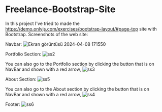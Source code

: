 # Freelance-Bootstrap-Site
In this project I've tried to made the https://demo.onlyjs.com/exercises/bootstrap-layout/#page-top site with Bootstrap.
Screenshots of the web site:

Navbar:
![Ekran görüntüsü 2024-04-08 171550](https://github.com/BuseYazgan/Freelance-Bootstrap-Site/assets/50876575/dcbc1399-5218-4a87-8b32-65a810ef20e6)


Portfolio Section:
![ss2](https://github.com/BuseYazgan/Freelance-Bootstrap-Site/assets/50876575/6970322a-7374-4383-9c9d-3dbdd487cb34)

You can also go to the Portfolio section by clicking the button that is on NavBar and shown with a red arrow,
![ss3](https://github.com/BuseYazgan/Freelance-Bootstrap-Site/assets/50876575/59fb3933-3fe7-435c-8431-98025bedb582)

About Section:
![ss5](https://github.com/BuseYazgan/Freelance-Bootstrap-Site/assets/50876575/bf18f170-faec-48b3-a103-8126140947a4)


You can also go to the About section by clicking the button that is on NavBar and  shown with a red arrow,
![ss4](https://github.com/BuseYazgan/Freelance-Bootstrap-Site/assets/50876575/263ea0d3-198b-4afd-979c-1cd7e007715d)

Footer:
![ss6](https://github.com/BuseYazgan/Freelance-Bootstrap-Site/assets/50876575/c3661bad-215d-4458-a408-43df8de37494)
